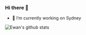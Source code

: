 
### Hi there 👋

<!--
**ewanhohou/ewanhohou** is a ✨ _special_ ✨ repository because its `README.md` (this file) appears on your GitHub profile.

Here are some ideas to get you started:

- 🌱 I’m currently learning ...
- 👯 I’m looking to collaborate on ...
- 🤔 I’m looking for help with ...
- 💬 Ask me about ...
- 📫 How to reach me: ...
- 😄 Pronouns: ...
- ⚡ Fun fact: ...
-->


- 🔭 I’m currently working on Sydney

![Ewan's github stats](https://github-readme-stats.vercel.app/api?username=ewanhohou&show_icons=true&title_color=fff&icon_color=79ff97&text_color=9f9f9f&bg_color=151515)
